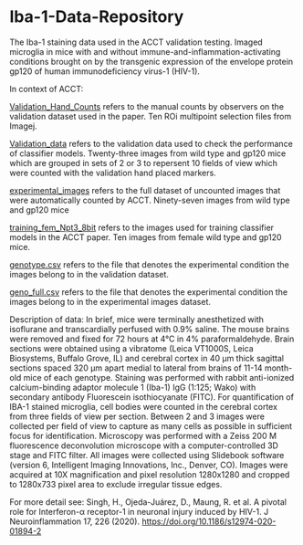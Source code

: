 # Iba-1-Data-Repository
The Iba-1 staining data used in the ACCT validation testing. Imaged microglia in mice with and without immune-and-inflammation-activating conditions brought on by the transgenic expression of the envelope protein gp120 of human immunodeficiency virus-1 (HIV-1). 

In context of ACCT:

[Validation_Hand_Counts](#Validation_Hand_Counts) refers to the manual counts by observers on the validation dataset used in the paper. Ten ROi multipoint selection files from Imagej.

[Validation_data](#Validation_data) refers to the validation data used to check the performance of classifier models. Twenty-three images from wild type and gp120 mice which are grouped in sets of 2 or 3 to repersent 10 fields of view which were counted with the validation hand placed markers.

[experimental_images](#experimental_images) refers to the full dataset of uncounted images that were automatically counted by ACCT. Ninety-seven images from wild type and gp120 mice

[training_fem_Npt3_8bit](#training_fem_Npt3_8bit) refers to the images used for training classifier models in the ACCT paper. Ten images from female wild type and gp120 mice.

[genotype.csv](#genotype.csv) refers to the file that denotes the experimental condition the images belong to in the validation dataset.

[geno_full.csv](#geno_full.csv) refers to the file that denotes the experimental condition the images belong to in the experimental images dataset.


Description of data:
In brief, mice were terminally anesthetized with isoflurane and transcardially perfused with 0.9$\%$ saline. The mouse brains were removed and fixed for 72 hours at 4°C in 4% paraformaldehyde. Brain sections were obtained using a vibratome (Leica VT1000S, Leica Biosystems, Buffalo Grove, IL) and cerebral cortex in 40 µm thick sagittal sections spaced 320 µm apart medial to lateral from brains of 11-14 month-old mice of each genotype. Staining was performed with rabbit anti-ionized calcium-binding adaptor molecule 1 (Iba-1) IgG (1:125; Wako) with secondary antibody Fluorescein isothiocyanate (FITC). For quantification of IBA-1 stained microglia, cell bodies were counted in the cerebral cortex from three fields of view per section. Between 2 and 3 images were collected per field of view to capture as many cells as possible in sufficient focus for identification. Microscopy was performed with a Zeiss 200 M fluorescence deconvolution microscope with a computer-controlled 3D stage and FITC filter. All images were collected using Slidebook software (version 6, Intelligent Imaging Innovations, Inc., Denver, CO). Images were acquired at 10X magnification and pixel resolution 1280x1280 and cropped to 1280x733 pixel area to exclude irregular tissue edges.

For more detail see: 
Singh, H., Ojeda-Juárez, D., Maung, R. et al. A pivotal role for Interferon-α receptor-1 in neuronal injury induced by HIV-1. J Neuroinflammation 17, 226 (2020). https://doi.org/10.1186/s12974-020-01894-2
